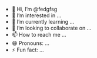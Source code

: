 - 👋 Hi, I’m @fedgfsg
- 👀 I’m interested in ...
- 🌱 I’m currently learning ...
- 💞️ I’m looking to collaborate on ...
- 📫 How to reach me ...
- 😄 Pronouns: ...
- ⚡ Fun fact: ...

<!---
fedgfsg/fedgfsg is a ✨ special ✨ repository because its `README.md` (this file) appears on your GitHub profile.
You can click the Preview link to take a look at your changes.
--->
